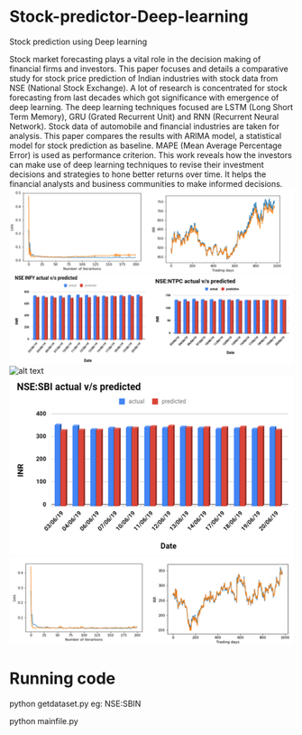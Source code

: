 # Stock-predictor-Deep-learning
Stock prediction using Deep learning <br/>

Stock market forecasting plays a vital role in the
decision making of financial firms and investors. This paper
focuses and details a comparative study for stock price prediction
of Indian industries with stock data from NSE (National Stock
Exchange). A lot of research is concentrated for stock forecasting
from last decades which got significance with emergence of deep
learning. The deep learning techniques focused are LSTM (Long
Short Term Memory), GRU (Grated Recurrent Unit) and RNN
(Recurrent Neural Network). Stock data of automobile and
financial industries are taken for analysis. This paper compares
the results with ARIMA model, a statistical model for stock
prediction as baseline. MAPE (Mean Average Percentage Error)
is used as performance criterion. This work reveals how the
investors can make use of deep learning techniques to revise their
investment decisions and strategies to hone better returns over
time. It helps the financial analysts and business communities to
make informed decisions.
<br/>
![alt text](results/infy_loss_pred.png)
<br/>
![alt text](results/infy_ntpc_bar_graph.png)
<br/>
![alt text](results/infy_loss_pred_graph.png)
<br/>
![alt text](results/sbi_bar.png)
<br/>
![alt text](results/sbi_loss_pred_graph.png)




# Running code
python getdataset.py eg: NSE:SBIN  <br/>

python mainfile.py

